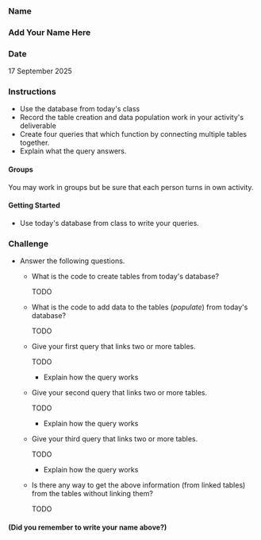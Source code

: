 ### Name

### Add Your Name Here

### Date

17 September 2025

### Instructions

* Use the database from today's class
* Record the table creation and data population work in your activity's deliverable  
* Create four queries that which function by connecting multiple tables together. 
* Explain what the query answers.

#### Groups

You may work in groups but be sure that each person turns in own activity.

#### Getting Started

* Use today's database from class to write your queries.

### Challenge

* Answer the following questions.
    + What is the code to create tables from today's database?

        TODO

    + What is the code to add data to the tables (_populate_) from today's database?

        TODO

    + Give your first query that links two or more tables.

        TODO
        - Explain how the query works

    + Give your second query that links two or more tables.

        TODO
        - Explain how the query works 

    + Give your third query that links two or more tables.

        TODO
        - Explain how the query works 

    + Is there any way to get the above information (from linked tables) from the tables without linking them?

        TODO

#### (Did you remember to write your name above?)
